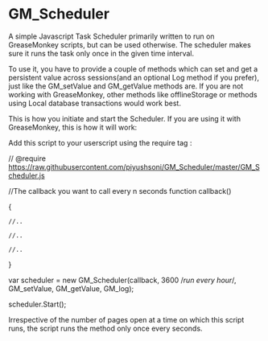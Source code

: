 # GM_Scheduler
A simple Javascript Task Scheduler primarily written to run on GreaseMonkey scripts, but can be used otherwise. The scheduler makes sure it runs the task only once in the given time interval.

To use it, you have to provide a couple of methods which can set and get a persistent value across sessions(and an optional Log method if you prefer), just like the GM_setValue and GM_getValue methods are. If you are not working with GreaseMonkey, other methods like offlineStorage or methods using Local database transactions would work best. 

This is how you initiate and start the Scheduler. If you are using it with GreaseMonkey, this is how it will work: 

Add this script to your userscript using the require tag : 

// @require		https://raw.githubusercontent.com/piyushsoni/GM_Scheduler/master/GM_Scheduler.js

//The callback you want to call every n seconds
function callback()

{

	//..
	
	//..
	
	//..
	
}

var scheduler = new GM_Scheduler(callback, 3600 /*run every hour*/, GM_setValue, GM_getValue, GM_log); 

scheduler.Start();



Irrespective of the number of pages open at a time on which this script runs, the script runs the method only once every <intervalInSeconds> seconds. 